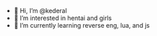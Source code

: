 - 👋 Hi, I’m @kederal
- 👀 I’m interested in hentai and girls
- 🌱 I’m currently learning reverse eng, lua, and js

<!---
kederal/kederal is a ✨ special ✨ repository because its `README.md` (this file) appears on your GitHub profile.
You can click the Preview link to take a look at your changes.
--->
